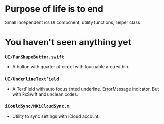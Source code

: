 # Purpose of life is to end

Small independent ios UI component, utility functions, helper class

# You haven't seen anything yet

### `UI/FanShapeButton.swift` 
- A button with quarter of circlel with touchable area within.

### `UI/UnderlineTextField`
- A TextField with auto focus tinted underline. ErrorMessage indicator. But with RxSwift and unclean codes.

### `iCouldSync/MKiCloudSync.m`
- Utility to sync settings with iCloud account. 
